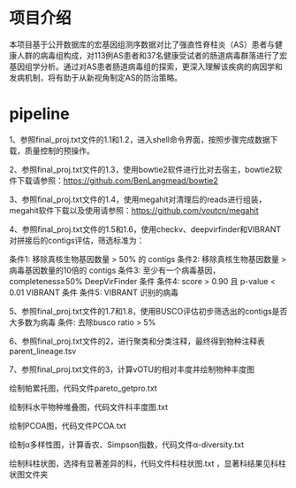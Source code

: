 # 项目介绍
本项目基于公开数据库的宏基因组测序数据对比了强直性脊柱炎（AS）患者与健康人群的病毒组构成，对113例AS患者和37名健康受试者的肠道病毒群落进行了宏基因组学分析。通过对AS患者肠道病毒组的探索，更深入理解该疾病的病因学和发病机制，将有助于从新视角制定AS的防治策略。

# pipeline
1、参照final_proj.txt文件的1.1和1.2，进入shell命令界面，按照步骤完成数据下载，质量控制的预操作。

2、参照final_proj.txt文件的1.3，使用bowtie2软件进行比对去宿主，bowtie2软件下载请参照：https://github.com/BenLangmead/bowtie2

3、参照final_proj.txt文件的1.4，使用megahit对清理后的reads进行组装，megahit软件下载以及使用请参照：https://github.com/voutcn/megahit

4、参照final_proj.txt文件的1.5和1.6，使用checkv、deepvirfinder和VIBRANT对拼接后的contigs评估，筛选标准为：

  条件1: 移除真核生物基因数量 > 50% 的 contigs
  条件2: 移除真核生物基因数量 > 病毒基因数量的10倍的 contigs
  条件3: 至少有一个病毒基因，completeness≥50%
  DeepVirFinder 条件
  条件4: score > 0.90 且 p-value < 0.01
  VIBRANT 条件
  条件5: VIBRANT 识别的病毒

5、参照final_proj.txt文件的1.7和1.8，使用BUSCO评估初步筛选出的contigs是否大多数为病毒
  条件: 去除busco ratio > 5%

6、参照final_proj.txt文件的2，进行聚类和分类注释，最终得到物种注释表parent_lineage.tsv

7、参照final_proj.txt文件的3，计算vOTU的相对丰度并绘制物种丰度图

绘制帕累托图，代码文件pareto_getpro.txt

绘制科水平物种堆叠图，代码文件科丰度图.txt

绘制PCOA图，代码文件PCOA.txt

绘制α多样性图，计算香农、Simpson指数，代码文件α-diversity.txt

绘制科柱状图，选择有显著差异的科，代码文件科柱状图.txt ，显著科结果见科柱状图文件夹





